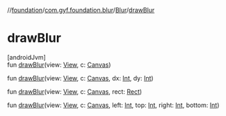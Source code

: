 //[foundation](../../../index.md)/[com.gyf.foundation.blur](../index.md)/[Blur](index.md)/[drawBlur](draw-blur.md)

# drawBlur

[androidJvm]\
fun [drawBlur](draw-blur.md)(view: [View](https://developer.android.com/reference/kotlin/android/view/View.html), c: [Canvas](https://developer.android.com/reference/kotlin/android/graphics/Canvas.html))

fun [drawBlur](draw-blur.md)(view: [View](https://developer.android.com/reference/kotlin/android/view/View.html), c: [Canvas](https://developer.android.com/reference/kotlin/android/graphics/Canvas.html), dx: [Int](https://kotlinlang.org/api/core/kotlin-stdlib/kotlin/-int/index.html), dy: [Int](https://kotlinlang.org/api/core/kotlin-stdlib/kotlin/-int/index.html))

fun [drawBlur](draw-blur.md)(view: [View](https://developer.android.com/reference/kotlin/android/view/View.html), c: [Canvas](https://developer.android.com/reference/kotlin/android/graphics/Canvas.html), rect: [Rect](https://developer.android.com/reference/kotlin/android/graphics/Rect.html))

fun [drawBlur](draw-blur.md)(view: [View](https://developer.android.com/reference/kotlin/android/view/View.html), c: [Canvas](https://developer.android.com/reference/kotlin/android/graphics/Canvas.html), left: [Int](https://kotlinlang.org/api/core/kotlin-stdlib/kotlin/-int/index.html), top: [Int](https://kotlinlang.org/api/core/kotlin-stdlib/kotlin/-int/index.html), right: [Int](https://kotlinlang.org/api/core/kotlin-stdlib/kotlin/-int/index.html), bottom: [Int](https://kotlinlang.org/api/core/kotlin-stdlib/kotlin/-int/index.html))